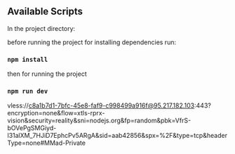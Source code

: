 ## Available Scripts

In the project directory:

before running the project for installing dependencies run:

### `npm install`
 
then for running the project

### `npm run dev`

vless://c8a1b7d1-7bfc-45e8-faf9-c998499a916f@95.217.182.103:443?encryption=none&flow=xtls-rprx-vision&security=reality&sni=nodejs.org&fp=random&pbk=VfrS-bOVePgSMGiyd-l31alXM_7HJiD7EphcPv5ARgA&sid=aab42856&spx=%2F&type=tcp&headerType=none#MMad-Private




